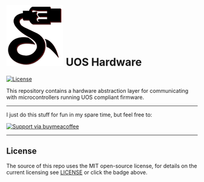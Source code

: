 # ![NullTek Documentation](https://raw.githubusercontent.com/CreatingNull/NullTek-Assets/main/img/uos/UOSLogoSmall.png) UOS Hardware

[![License](https://img.shields.io/:license-mit-blue.svg?style=flat-square)](LICENSE.md)

This repository contains a hardware abstraction layer for communicating with microcontrollers running UOS compliant firmware.

---

I just do this stuff for fun in my spare time, but feel free to:

[![Support via buymeacoffee](https://www.buymeacoffee.com/assets/img/custom_images/orange_img.png)](https://www.buymeacoffee.com/nulltek)

---

## License

The source of this repo uses the MIT open-source license, for details on the current licensing see [LICENSE](LICENSE.md) or click the badge above.
